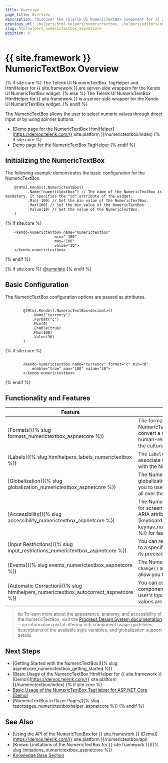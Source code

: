 ```yaml
---
title: Overview
page_title: Overview
description: "Discover the Telerik UI NumericTextBox component for {{ site.framework }} that allows the user to select numeric values through direct input or by using spinner buttons"
previous_url: /helpers/html-helpers/numerictextbox, /helpers/editors/numerictextbox/overview
slug: htmlhelpers_numerictextbox_aspnetcore
position: 0
---
```


# {{ site.framework }} NumericTextBox Overview

{% if site.core %}
The Telerik UI NumericTextBox TagHelper and HtmlHelper for {{ site.framework }} are server-side wrappers for the Kendo UI NumericTextBox widget.
{% else %}
The Telerik UI NumericTextBox HtmlHelper for {{ site.framework }} is a server-side wrapper for the Kendo UI NumericTextBox widget.
{% endif %}

The NumericTextBox allows the user to select numeric values through direct input or by using spinner buttons.

* [Demo page for the NumericTextBox HtmlHelper](https://demos.telerik.com/{{ site.platform }}/numerictextbox/index)
{% if site.core %}
* [Demo page for the NumericTextBox TagHelper](https://demos.telerik.com/aspnet-core/numerictextbox/tag-helper)
{% endif %}

## Initializing the NumericTextBox

The following example demonstrates the basic configuration for the NumericTextBox.

```HtmlHelper
    @(Html.Kendo().NumericTextBox()
          .Name("numerictextbox") // The name of the NumericTextBox is mandatory. It specifies the "id" attribute of the widget.
          .Min(-100) // Set the min value of the NumericTextBox.
          .Max(100) // Set the min value of the NumericTextBox.
          .Value(10) // Set the value of the NumericTextBox.
    )
```
{% if site.core %}
```TagHelper
    <kendo-numerictextbox name="numerictextbox"
                      min="-100"
                      max="100"
                      value="10">
    </kendo-numerictextbox>
```
{% endif %}

{% if site.core %}
@[template](/_contentTemplates/core/declarative-initialization-note.md#declarative-initialization-note)
{% endif %}


## Basic Configuration

The NumericTextBox configuration options are passed as attributes.

```HtmlHelper

        @(Html.Kendo().NumericTextBox<decimal>()
            .Name("currency")
            .Format("c")
            .Min(0)
            .Enable(true)
            .Max(100)
            .Value(30)
        )
```
{% if site.core %}
```TagHelper

        <kendo-numerictextbox name="currency" format="c" min="0"
            enable="true" max="100" value="30">
        </kendo-numerictextbox>
```
{% endif %}

## Functionality and Features

| Feature | Description |
|---------|-------------|
| [Formats]({% slug formats_numerictextbox_aspnetcore %})|The format property of the NumericTextBox allows you to convert a number object to a human-readable string by using the culture-specific settings.|
| [Labels]({% slug htmlhelpers_labels_numerictextbox %})|The `Label()` method enables you to associate the label HTML element with the NumericTextBox.|
| [Globalization]({% slug globalization_numerictextbox_aspnetcore %})|The NumericTextBox comes with globalization support that allows you to use the component in apps all over the world.|
| [Accessibility]({% slug accessibility_numerictextbox_aspnetcore %})|The NumericTextBox is accessible for screen readers, supports WAI-ARIA attributes, and delivers [keyboard shortcuts]({% slug keynav_numerictextbox_aspnetcore %}) for faster navigation.|
| [Input Restrictions]({% slug input_restrictions_numerictextbox_aspnetcore %})|You can restrict the accepted value to a specific range and also control its precision.|
| [Events]({% slug events_numerictextbox_aspnetcore %})|The NumericTextBox exposes the `Change()` and `Spin()` events that allow you to control its behavior.|
| [Automatic Correction]({% slug htmlhelpers_numerictextbox_autocorrect_aspnetcore %})| You can configure whether the component will autocorrect the user's input when the `Min` and `Max` values are set. |

>tip To learn more about the appearance, anatomy, and accessibility of the NumericTextBox, visit the [Progress Design System documentation](https://www.telerik.com/design-system/docs/components/numerictextbox/)—an information portal offering rich component usage guidelines, descriptions of the available style variables, and globalization support details.

## Next Steps

* [Getting Started with the NumericTextBox]({% slug aspnetcore_numerictextbox_getting_started %})
* [Basic Usage of the NumericTextBox HtmlHelper for {{ site.framework }} (Demo)](https://demos.telerik.com/{{ site.platform }}/numerictextbox/index)
{% if site.core %}
* [Basic Usage of the NumericTextBox TagHelper for ASP.NET Core (Demo)](https://demos.telerik.com/aspnet-core/numerictextbox/tag-helper)
* [NumericTextBox in Razor Pages]({% slug razorpages_numerictextboxhelper_aspnetcore %})
{% endif %}
## See Also

* [Using the API of the NumericTextBox for {{ site.framework }} (Demo)](https://demos.telerik.com/{{ site.platform }}/numerictextbox/api)
* [Known Limitations of the NumericTextBox for {{ site.framework }}]({% slug limitations_numerictextbox_aspnetcore %})
* [Knowledge Base Section](/knowledge-base)
